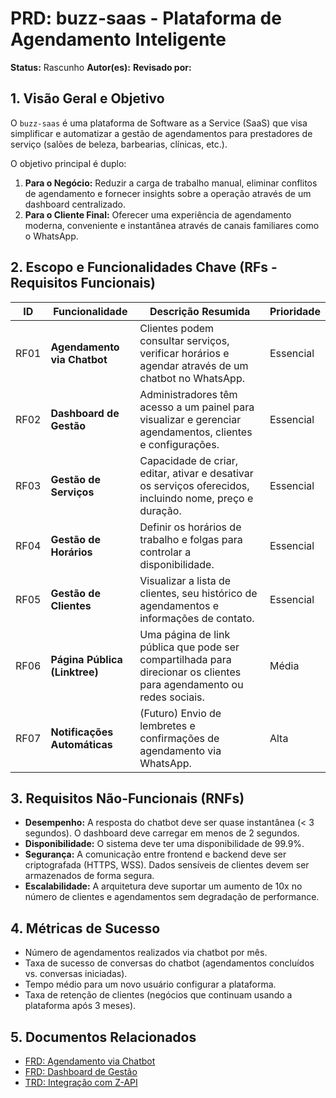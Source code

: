 # PRD: buzz-saas - Plataforma de Agendamento Inteligente

**Status:** Rascunho
**Autor(es):** 
**Revisado por:** 

## 1. Visão Geral e Objetivo

O `buzz-saas` é uma plataforma de Software as a Service (SaaS) que visa simplificar e automatizar a gestão de agendamentos para prestadores de serviço (salões de beleza, barbearias, clínicas, etc.).

O objetivo principal é duplo:
1.  **Para o Negócio:** Reduzir a carga de trabalho manual, eliminar conflitos de agendamento e fornecer insights sobre a operação através de um dashboard centralizado.
2.  **Para o Cliente Final:** Oferecer uma experiência de agendamento moderna, conveniente e instantânea através de canais familiares como o WhatsApp.

## 2. Escopo e Funcionalidades Chave (RFs - Requisitos Funcionais)

| ID   | Funcionalidade                     | Descrição Resumida                                                                                                | Prioridade |
| ---- | ---------------------------------- | ----------------------------------------------------------------------------------------------------------------- | ---------- |
| RF01 | **Agendamento via Chatbot**        | Clientes podem consultar serviços, verificar horários e agendar através de um chatbot no WhatsApp.                | Essencial  |
| RF02 | **Dashboard de Gestão**            | Administradores têm acesso a um painel para visualizar e gerenciar agendamentos, clientes e configurações.          | Essencial  |
| RF03 | **Gestão de Serviços**             | Capacidade de criar, editar, ativar e desativar os serviços oferecidos, incluindo nome, preço e duração.          | Essencial  |
| RF04 | **Gestão de Horários**             | Definir os horários de trabalho e folgas para controlar a disponibilidade.                                        | Essencial  |
| RF05 | **Gestão de Clientes**             | Visualizar a lista de clientes, seu histórico de agendamentos e informações de contato.                           | Essencial  |
| RF06 | **Página Pública (Linktree)**      | Uma página de link pública que pode ser compartilhada para direcionar os clientes para agendamento ou redes sociais. | Média      |
| RF07 | **Notificações Automáticas**       | (Futuro) Envio de lembretes e confirmações de agendamento via WhatsApp.                                           | Alta       |

## 3. Requisitos Não-Funcionais (RNFs)

-   **Desempenho:** A resposta do chatbot deve ser quase instantânea (< 3 segundos). O dashboard deve carregar em menos de 2 segundos.
-   **Disponibilidade:** O sistema deve ter uma disponibilidade de 99.9%.
-   **Segurança:** A comunicação entre frontend e backend deve ser criptografada (HTTPS, WSS). Dados sensíveis de clientes devem ser armazenados de forma segura.
-   **Escalabilidade:** A arquitetura deve suportar um aumento de 10x no número de clientes e agendamentos sem degradação de performance.

## 4. Métricas de Sucesso

-   Número de agendamentos realizados via chatbot por mês.
-   Taxa de sucesso de conversas do chatbot (agendamentos concluídos vs. conversas iniciadas).
-   Tempo médio para um novo usuário configurar a plataforma.
-   Taxa de retenção de clientes (negócios que continuam usando a plataforma após 3 meses).

## 5. Documentos Relacionados

-   [FRD: Agendamento via Chatbot](./002-frd-chatbot-scheduling.md)
-   [FRD: Dashboard de Gestão](./003-frd-admin-dashboard.md)
-   [TRD: Integração com Z-API](./004-trd-zapi-integration.md) 